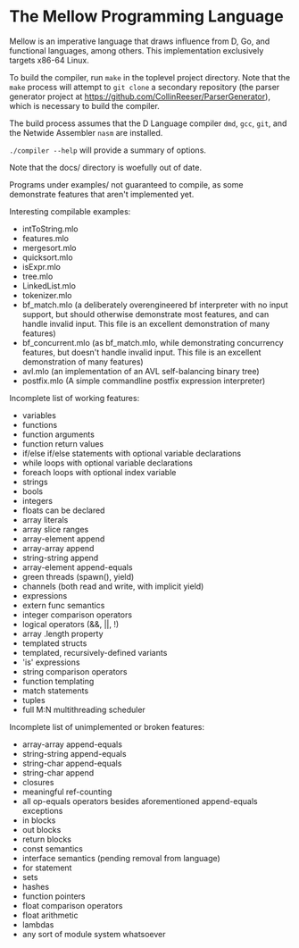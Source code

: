 # The Mellow Programming Language

Mellow is an imperative language that draws influence from D, Go, and functional
languages, among others. This implementation exclusively targets x86-64 Linux.

To build the compiler, run `make` in the toplevel project directory. Note that
the `make` process will attempt to `git clone` a secondary repository (the
parser generator project at https://github.com/CollinReeser/ParserGenerator),
which is necessary to build the compiler.

The build process assumes that the D Language compiler `dmd`, `gcc`, `git`, and
the Netwide Assembler `nasm` are installed.

`./compiler --help` will provide a summary of options.

Note that the docs/ directory is woefully out of date.

Programs under examples/ not guaranteed to compile, as some demonstrate
features that aren't implemented yet.

Interesting compilable examples:
- intToString.mlo
- features.mlo
- mergesort.mlo
- quicksort.mlo
- isExpr.mlo
- tree.mlo
- LinkedList.mlo
- tokenizer.mlo
- bf_match.mlo (a deliberately overengineered bf interpreter with no input
                 support, but should otherwise demonstrate most features, and
                 can handle invalid input. This file is an excellent
                 demonstration of many features)
- bf_concurrent.mlo (as bf_match.mlo, while demonstrating concurrency
                      features, but doesn't handle invalid input. This file
                      is an excellent demonstration of many features)
- avl.mlo (an implementation of an AVL self-balancing binary tree)
- postfix.mlo (A simple commandline postfix expression interpreter)

Incomplete list of working features:
- variables
- functions
- function arguments
- function return values
- if/else if/else statements with optional variable declarations
- while loops with optional variable declarations
- foreach loops with optional index variable
- strings
- bools
- integers
- floats can be declared
- array literals
- array slice ranges
- array-element append
- array-array append
- string-string append
- array-element append-equals
- green threads (spawn(), yield)
- channels (both read and write, with implicit yield)
- expressions
- extern func semantics
- integer comparison operators
- logical operators (&&, ||, !)
- array .length property
- templated structs
- templated, recursively-defined variants
- 'is' expressions
- string comparison operators
- function templating
- match statements
- tuples
- full M:N multithreading scheduler


Incomplete list of unimplemented or broken features:
- array-array append-equals
- string-string append-equals
- string-char append-equals
- string-char append
- closures
- meaningful ref-counting
- all op-equals operators besides aforementioned append-equals exceptions
- in blocks
- out blocks
- return blocks
- const semantics
- interface semantics (pending removal from language)
- for statement
- sets
- hashes
- function pointers
- float comparison operators
- float arithmetic
- lambdas
- any sort of module system whatsoever
